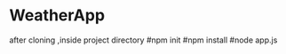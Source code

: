 # WeatherApp

after cloning ,inside project directory
#npm init
#npm install
#node app.js <Location Name>
